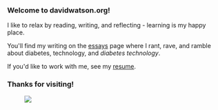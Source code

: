 <div class="row">
<div class="col">
<h3>Welcome to davidwatson.org!</h3>
<p>I like to relax by reading, writing, and reflecting - learning is my happy place.
<p>You'll find my writing on the <a href="/essays/">essays</a> page where I rant, rave, and ramble about diabetes, technology, and <em>diabetes technology</em>.
<p>If you'd like to work with me, see my  <a href="/resume/">resume</a>.
<h3>Thanks for visiting!</h3>
</div>
<div class="col">
<figure>
<img class="portrait-img" src="/images/watson.jpg">
</figure>
</div>
</div>
